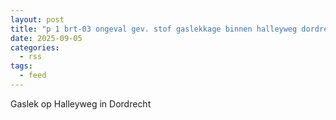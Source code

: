 ```yaml
---
layout: post
title: "p 1 brt-03 ongeval gev. stof gaslekkage binnen halleyweg dordrecht 189492 186631 186531"
date: 2025-09-05
categories: 
  - rss
tags: 
  - feed
---
```


Gaslek op Halleyweg in Dordrecht
